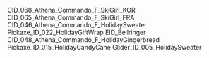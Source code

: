 CID_068_Athena_Commando_F_SkiGirl_KOR
CID_065_Athena_Commando_F_SkiGirl_FRA
CID_046_Athena_Commando_F_HolidaySweater
Pickaxe_ID_022_HolidayGiftWrap
EID_Bellringer
CID_048_Athena_Commando_F_HolidayGingerbread
Pickaxe_ID_015_HolidayCandyCane
Glider_ID_005_HolidaySweater
   

